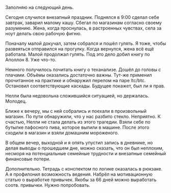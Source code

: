 Заполняю на следующий день.

Сегодня случился внезапный праздник.
Поднялся в 9:00 сделал себе завтрак, заварил малому кашу.
Сбегал по магазинам согласно своему разумению.
Жена, когда проснулась, в растроенных чувствах, села за ноут делать свою рабочую фигню.

Поначалу малой докучал, затем собрался и пошёл гулять. Я тоже, чтобы развеяться отправился на прогулку.
Когда вернулся, жена всё ещё работала. Малой продолжал гулять. Под это дело добил книгу по Аполлон 8. Уже что-то.

Немного получилось почитать книгу о теханализе. Дошёл до головы с плачами. Объёмы оказались достаточно важны. Тут-же применил прочитанное на практике и обнаружил перелом на паре ltc/btc. Остановил соответствующие каскады. Будущее покажет, был ли я прав.

Нелли была недовольна сложившийся ситуацией, но держалась. Молодец.

Ближе к вечеру, мы с ней собрались и поехали в произвольный магазин.
По пути обнаружили, что у нас разбито стекло. Неприятно.
К счастью, Нелли не стала делать из этого трагедии.
Взяли себе по бутылке пафосного пива, которое выпили в машине. После этого сходили в магазин и взяли домашним мороженого.

В общем вечер, выходной и я опять упустил запись в дневнике, но делая выводы о прошедшем дне, можно сказать, что он был неплохим, несморя на потенциальные семейные трудности и внезапные семейный финансовые потери.

Дополнительно. 
Тетрадь с конспектом по логике оказалась в рюкзаке. А я профилонил возможность ведения.
Набрёл на мотивационную статью о выработке привычек. Якобы за 66 дней можно выработать соотв. привычки. Нужно попробовать.